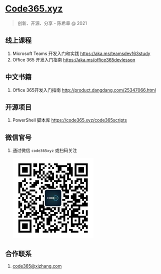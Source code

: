# [Code365.xyz](https://code365.xyz)

> 创新、开源、分享 - 陈希章 @ 2021

## 线上课程

1. Microsoft Teams 开发入门和实践 <https://aka.ms/teamsdev163study>
1. Office 365 开发入门指南 <https://aka.ms/office365devlesson>

## 中文书籍
1. Office 365开发入门指南 <http://product.dangdang.com/25347066.html>

## 开源项目

1. PowerShell 脚本库 <https://code365.xyz/code365scripts>

## 微信官号

1. 通过微信 `code365xyz` 或扫码关注

   ![](assets\mp.jpg)

## 合作联系

1. code365@xizhang.com
